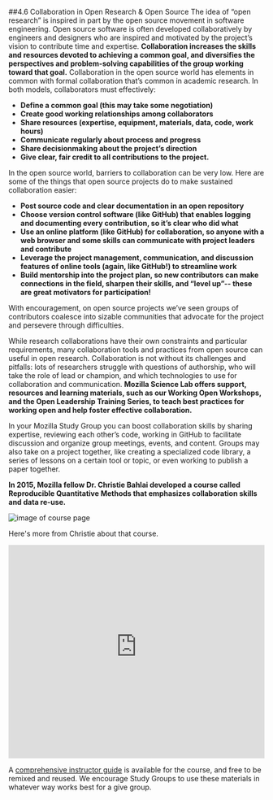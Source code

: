 ##4.6 Collaboration in Open Research & Open Source
The idea of “open research” is inspired in part by the open source movement in software engineering. Open source software is often developed collaboratively by engineers and designers who are inspired and motivated by the project’s vision to contribute time and expertise. **Collaboration increases the skills and resources devoted to achieving a common goal, and diversifies the perspectives and problem-solving capabilities of the group working toward that goal.** Collaboration in the open source world has elements in common with formal collaboration that’s common in academic research. In both models, collaborators must effectively:

* **Define a common goal (this may take some negotiation)**
* **Create good working relationships among collaborators**
* **Share resources (expertise, equipment, materials, data, code, work hours)**
* **Communicate regularly about process and progress**
* **Share decisionmaking about the project’s direction**
* **Give clear, fair credit to all contributions to the project.**

In the open source world, barriers to collaboration can be very low.  Here are some of the things that open source projects do to make sustained collaboration easier:

* **Post source code and clear documentation in an open repository**
* **Choose version control software (like GitHub) that enables logging and documenting every contribution, so it’s clear who did what**
* **Use an online platform (like GitHub) for collaboration, so anyone with a web browser and some skills can communicate with project leaders and contribute**
* **Leverage the project management, communication, and discussion features of online tools (again, like GitHub!) to streamline work**
* **Build mentorship into the project plan, so new contributors can make connections in the field, sharpen their skills, and “level up”-- these are great motivators for participation!**

With encouragement, on open source projects we’ve seen groups of contributors coalesce into sizable communities that advocate for the project and persevere through difficulties. 

While research collaborations have their own constraints and particular requirements, many collaboration tools and practices from open source can useful in open research. 
Collaboration is not without its challenges and pitfalls: lots of researchers struggle with questions of authorship, who will take the role of lead or champion, and which technologies to use for collaboration and communication. **Mozilla Science Lab offers support, resources and learning materials, such as our Working Open Workshops, and the Open Leadership Training Series, to teach best practices for working open and help foster effective collaboration.** 

In your Mozilla Study Group you can boost collaboration skills by sharing expertise, reviewing each other’s code, working in GitHub to facilitate discussion and organize group meetings, events, and content. Groups may also take on a project together, like creating a specialized code library, a series of lessons on a certain tool or topic, or even working to publish a paper together.

**In 2015, Mozilla fellow Dr. Christie Bahlai developed a course called Reproducible Quantitative Methods that emphasizes collaboration skills and data re-use.** 

![image of course page](https://github.com/mozillascience/study-group-onboarding/blob/master/images/RQM.png)

Here's more from Christie about that course. 

<iframe width="100%" height="420" src="https://dl.dropboxusercontent.com/u/98197254/video_RQM.mp4" frameborder="0" allowfullscreen></iframe>

A [comprehensive instructor guide](https://cbahlai.github.io/rqm-template/) is available for the course, and free to be remixed and reused. We encourage Study Groups to use these materials in whatever way works best for a give group.  
